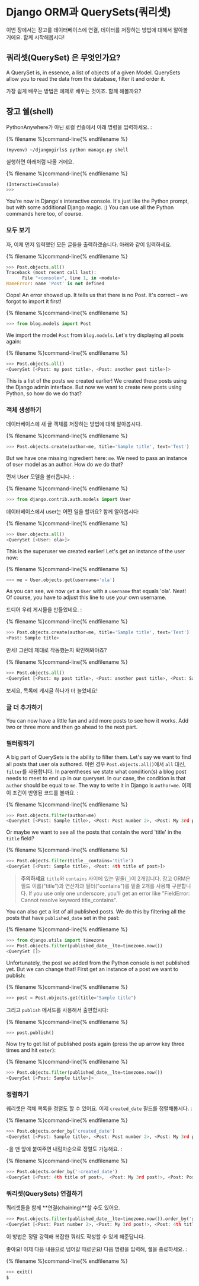 # Django ORM과 QuerySets(쿼리셋)

이번 장에서는 장고를 데이터베이스에 연결, 데이터를 저장하는 방법에 대해서 알아볼 거에요. 함께 시작해봅시다!

## 쿼리셋(QuerySet) 은 무엇인가요?

A QuerySet is, in essence, a list of objects of a given Model. QuerySets allow you to read the data from the database, filter it and order it.

가장 쉽게 배우는 방법은 예제로 배우는 것이죠. 함께 해볼까요?

## 장고 쉘(shell)

PythonAnywhere가 아닌 로컬 컨솔에서 아래 명령을 입력하세요. :

{% filename %}command-line{% endfilename %}

    (myvenv) ~/djangogirls$ python manage.py shell
    

실행하면 아래처럼 나올 거에요.

{% filename %}command-line{% endfilename %}

```python
(InteractiveConsole)
>>>
```

You're now in Django's interactive console. It's just like the Python prompt, but with some additional Django magic. :) You can use all the Python commands here too, of course.

### 모두 보기

자, 이제 먼저 입력했던 모든 글들을 출력하겠습니다. 아래와 같이 입력하세요.

{% filename %}command-line{% endfilename %}

```python
>>> Post.objects.all()
Traceback (most recent call last):
      File "<console>", line 1, in <module>
NameError: name 'Post' is not defined
```

Oops! An error showed up. It tells us that there is no Post. It's correct – we forgot to import it first!

{% filename %}command-line{% endfilename %}

```python
>>> from blog.models import Post
```

We import the model `Post` from `blog.models`. Let's try displaying all posts again:

{% filename %}command-line{% endfilename %}

```python
>>> Post.objects.all()
<QuerySet [<Post: my post title>, <Post: another post title>]>
```

This is a list of the posts we created earlier! We created these posts using the Django admin interface. But now we want to create new posts using Python, so how do we do that?

### 객체 생성하기

데이터베이스에 새 글 객체를 저장하는 방법에 대해 알아봅시다.

{% filename %}command-line{% endfilename %}

```python
>>> Post.objects.create(author=me, title='Sample title', text='Test')
```

But we have one missing ingredient here: `me`. We need to pass an instance of `User` model as an author. How do we do that?

먼저 User 모델을 불러옵니다. :

{% filename %}command-line{% endfilename %}

```python
>>> from django.contrib.auth.models import User
```

데이터베이스에서 user는 어떤 일을 할까요? 함께 알아봅시다:

{% filename %}command-line{% endfilename %}

```python
>>> User.objects.all()
<QuerySet [<User: ola>]>
```

This is the superuser we created earlier! Let's get an instance of the user now:

{% filename %}command-line{% endfilename %}

```python
>>> me = User.objects.get(username='ola')
```

As you can see, we now `get` a `User` with a `username` that equals 'ola'. Neat! Of course, you have to adjust this line to use your own username.

드디어 우리 게시물을 만들었네요. :

{% filename %}command-line{% endfilename %}

```python
>>> Post.objects.create(author=me, title='Sample title', text='Test')
<Post: Sample title>
```

만세! 그런데 제대로 작동했는지 확인해봐야죠?

{% filename %}command-line{% endfilename %}

```python
>>> Post.objects.all()
<QuerySet [<Post: my post title>, <Post: another post title>, <Post: Sample title>]>
```

보세요, 목록에 게시글 하나가 더 늘었네요! 

### 글 더 추가하기

You can now have a little fun and add more posts to see how it works. Add two or three more and then go ahead to the next part.

### 필터링하기

A big part of QuerySets is the ability to filter them. Let's say we want to find all posts that user ola authored. 이런 경우 `Post.objects.all()`에서 `all` 대신, `filter`를 사용합니다. In parentheses we state what condition(s) a blog post needs to meet to end up in our queryset. In our case, the condition is that `author` should be equal to `me`. The way to write it in Django is `author=me`. 이제 이 조건이 반영된 코드를 볼까요. :

{% filename %}command-line{% endfilename %}

```python
>>> Post.objects.filter(author=me)
<QuerySet [<Post: Sample title>, <Post: Post number 2>, <Post: My 3rd post!>, <Post: 4th title of post>]>
```

Or maybe we want to see all the posts that contain the word 'title' in the `title` field?

{% filename %}command-line{% endfilename %}

```python
>>> Post.objects.filter(title__contains='title')
<QuerySet [<Post: Sample title>, <Post: 4th title of post>]>
```

> **주의하세요** `title`와 `contains` 사이에 있는 밑줄(`_`)이 2개입니다. 장고 ORM은 필드 이름("title")과 연산자과 필터("contains")를 밑줄 2개를 사용해 구분합니다. If you use only one underscore, you'll get an error like "FieldError: Cannot resolve keyword title_contains".

You can also get a list of all published posts. We do this by filtering all the posts that have `published_date` set in the past:

{% filename %}command-line{% endfilename %}

```python
>>> from django.utils import timezone
>>> Post.objects.filter(published_date__lte=timezone.now())
<QuerySet []>
```

Unfortunately, the post we added from the Python console is not published yet. But we can change that! First get an instance of a post we want to publish:

{% filename %}command-line{% endfilename %}

```python
>>> post = Post.objects.get(title="Sample title")
```

그리고 `publish` 메서드를 사용해서 출판합시다:

{% filename %}command-line{% endfilename %}

```python
>>> post.publish()
```

Now try to get list of published posts again (press the up arrow key three times and hit `enter`):

{% filename %}command-line{% endfilename %}

```python
>>> Post.objects.filter(published_date__lte=timezone.now())
<QuerySet [<Post: Sample title>]>
```

### 정렬하기

퀘리셋은 객체 목록을 정렬도 할 수 있어요. 이제 `created_date` 필드를 정렬해봅시다. :

{% filename %}command-line{% endfilename %}

```python
>>> Post.objects.order_by('created_date')
<QuerySet [<Post: Sample title>, <Post: Post number 2>, <Post: My 3rd post!>, <Post: 4th title of post>]>
```

`-`을 맨 앞에 붙여주면 내림차순으로 정렬도 가능해요. :

{% filename %}command-line{% endfilename %}

```python
>>> Post.objects.order_by('-created_date')
<QuerySet [<Post: 4th title of post>,  <Post: My 3rd post!>, <Post: Post number 2>, <Post: Sample title>]>
```

### 쿼리셋(QuerySets) 연결하기

쿼리셋들을 함께 **연결(chaining)**할 수도 있어요.

```python
>>> Post.objects.filter(published_date__lte=timezone.now()).order_by('published_date')
<QuerySet [<Post: Post number 2>, <Post: My 3rd post!>, <Post: 4th title of post>, <Post: Sample title>]>
```

이 방법은 정말 강력해 복잡한 쿼리도 작성할 수 있게 해준답니다.

좋아요! 이제 다음 내용으로 넘어갈 때로군요! 다음 명령을 입력해, 쉘을 종료하세요. :

{% filename %}command-line{% endfilename %}

```python
>>> exit()
$
```